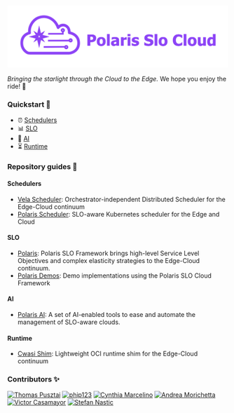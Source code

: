 <img src="polaris-slo-cloud.png">

_Bringing the starlight through the Cloud to the Edge._ We hope you enjoy the ride! :rocket:

### Quickstart :beginner:

* :alarm_clock: [Schedulers](#schedulers)
* :bar_chart: [SLO](#slo) 
* :crystal_ball: [AI](#ai) 
* :hourglass_flowing_sand: [Runtime](#runtime) 

### Repository guides :pushpin:

#### Schedulers

* [Vela Scheduler](https://github.com/polaris-slo-cloud/vela-scheduler): Orchestrator-independent Distributed Scheduler for the Edge-Cloud continuum 
* [Polaris Scheduler](https://github.com/polaris-slo-cloud/polaris-scheduler): SLO-aware Kubernetes scheduler for the Edge and Cloud 

#### SLO

* [Polaris](https://github.com/polaris-slo-cloud/polaris): Polaris SLO Framework brings high-level Service Level Objectives and complex elasticity strategies to the Edge-Cloud continuum. 
* [Polaris Demos](https://github.com/polaris-slo-cloud/polaris-demos): Demo implementations using the Polaris SLO Cloud Framework 

#### AI

* [Polaris AI](https://github.com/polaris-slo-cloud/polaris-ai): A set of AI-enabled tools to ease and automate the management of SLO-aware clouds.

#### Runtime
* [Cwasi Shim](https://github.com/polaris-slo-cloud/containerd-shim-cwasi): Lightweight OCI runtime shim for the Edge-Cloud continuum 

### Contributors :sparkles:

<a href="https://github.com/tommazzo89"><img src="https://avatars.githubusercontent.com/u/11061338?v=4" width="100px;" alt="Thomas Pusztai"/></a>
<a href="https://github.com/phip123"><img src="https://avatars.githubusercontent.com/u/17198306?v=4" width="100px;" alt="phip123"/></a>
<a href="https://github.com/keniack"><img src="https://avatars.githubusercontent.com/u/17731158?v=4" width="100px;" alt="Cynthia Marcelino"/></a>
<a href="https://github.com/AndreaMorichetta"><img src="https://avatars.githubusercontent.com/u/18530257?v=4" width="100px;" alt="Andrea Morichetta"/></a>
<a href="https://github.com/vikcas"><img src="https://avatars.githubusercontent.com/u/10379583?v=4" width="100px;" alt="Victor Casamayor"/></a>
<a href="https://github.com/stefannastic"><img src="https://avatars.githubusercontent.com/u/2278389?v=4" width="100px;" alt="Stefan Nastic"/></a>

